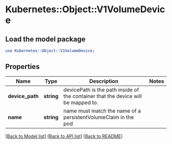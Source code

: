 # Kubernetes::Object::V1VolumeDevice

## Load the model package
```perl
use Kubernetes::Object::V1VolumeDevice;
```

## Properties
Name | Type | Description | Notes
------------ | ------------- | ------------- | -------------
**device_path** | **string** | devicePath is the path inside of the container that the device will be mapped to. | 
**name** | **string** | name must match the name of a persistentVolumeClaim in the pod | 

[[Back to Model list]](../README.md#documentation-for-models) [[Back to API list]](../README.md#documentation-for-api-endpoints) [[Back to README]](../README.md)



